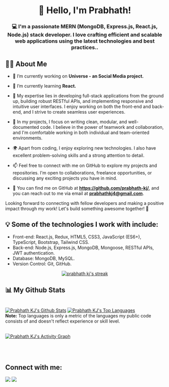 
<h1 align="center">👋 Hello, I'm Prabhath!</h1>
<h3 align="center">💻 I'm a passionate MERN (MongoDB, Express.js, React.js, Node.js) stack developer. I love crafting efficient and scalable web applications using the latest technologies and best practices..</h3>

## 🙋‍♂️ About Me

- 🔭 I’m currently working on **Universe - an Social Media project.**

- 🌱 I’m currently learning **React.**

- 🚀 My expertise lies in developing full-stack applications from the ground up, building robust RESTful APIs, and implementing responsive and intuitive user interfaces. I enjoy working on both the front-end and back-end, and I strive to create seamless user experiences.

- 🌟 In my projects, I focus on writing clean, modular, and well-documented code. I believe in the power of teamwork and collaboration, and I'm comfortable working in both individual and team-oriented environments.

- 🌍 Apart from coding, I enjoy exploring new technologies. I also have excellent problem-solving skills and a strong attention to detail.

- 📫 Feel free to connect with me on GitHub to explore my projects and repositories. I'm open to collaborations, freelance opportunities, or discussing any exciting projects you have in mind.

- 🔗 You can find me on GitHub at **https://github.com/prabhath-kj/**, and you can reach out to me via email at **prabhathkj4@gmail.com**.

Looking forward to connecting with fellow developers and making a positive impact through my work! Let's build something awesome together! 🚀



## 💡 Some of the technologies I work with include:
- Front-end: React.js, Redux, HTML5, CSS3, JavaScript (ES6+), TypeScript, Bootstrap, Tailwind CSS.
- Back-end: Node.js, Express.js, MongoDB, Mongoose, RESTful APIs, JWT authentication.
- Database: MongoDB, MySQL.
- Version Control: Git, GitHub.




<p align="center">
    <a href="https://github.com/prabhath-kj/github-readme-streak-stats">
     <img title="🔥 Get streak stats for your profile at git.io/streak-stats" alt="prabhath kj's streak" src="https://github-readme-streak-stats.herokuapp.com/?user=prabhath-kj&theme=black-ice&hide_border=true&stroke=0000&background=060A0CD0"/>
    </a>
</p>

## 📊 My Github Stats

  <br/>
    <a href="https://github.com/prabhath-kj/github-readme-stats"><img alt="Prabhath KJ's Github Stats" src="https://github-readme-stats.vercel.app/api?username=prabhath-kj&show_icons=true&count_private=true&theme=react&hide_border=true&bg_color=0D1117" /></a>
  <a href="https://github.com/prabhath-kj/github-readme-stats"><img alt="Prabhath KJ's Top Languages" src="https://github-readme-stats.vercel.app/api/top-langs/?username=prabhath-kj&langs_count=8&count_private=true&layout=compact&theme=react&hide_border=true&bg_color=0D1117" /></a>
  <br/>
  <b>Note:</b> Top languages is only a metric of the languages my public code consists of and doesn't reflect experience or skill level.

<br/>
<br/>

<a href="https://github.com/prabhath-kj/github-readme-activity-graph"><img alt="Prabhath KJ's Activity Graph" src="https://activity-graph.herokuapp.com/graph?username=prabhath-kj&bg_color=0D1117&color=5BCDEC&line=5BCDEC&point=FFFFFF&hide_border=true" /></a>

<br/>
<br/>

## Connect with me:

<p align="left">

<a href = "https://www.linkedin.com/in/prabhath-kj/"><img src="https://img.icons8.com/fluent/48/000000/linkedin.png"/></a>
<a href = "https://www.instagram.com//"><img src="https://img.icons8.com/fluent/48/000000/instagram-new.png"/></a>

</p>
